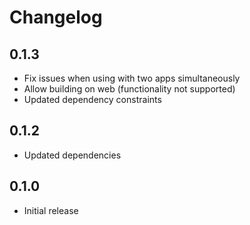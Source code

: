 # Changelog

## 0.1.3

- Fix issues when using with two apps simultaneously
- Allow building on web (functionality not supported)
- Updated dependency constraints

## 0.1.2

- Updated dependencies

## 0.1.0

- Initial release
